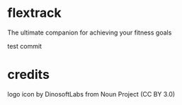 # flextrack
The ultimate companion for achieving your fitness goals

test commit

# credits
logo icon by DinosoftLabs from Noun Project (CC BY 3.0)
